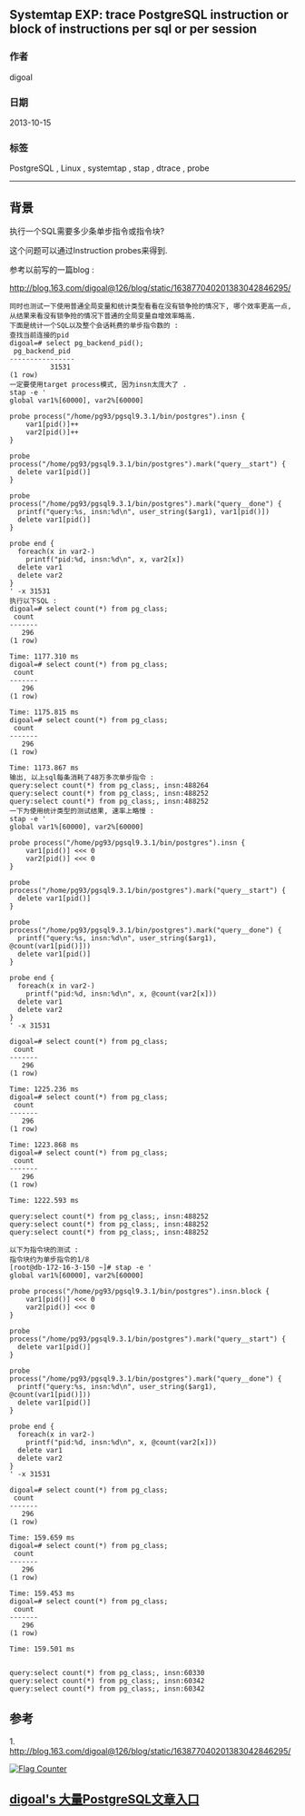 ## Systemtap EXP: trace PostgreSQL instruction or block of instructions per sql or per session  
                                                               
### 作者                                                           
digoal                                                             
                                                         
### 日期                                                                            
2013-10-15                                                        
                                                          
### 标签                                                         
PostgreSQL , Linux , systemtap , stap , dtrace , probe                                                          
                                                                                           
----                                                                   
                                                                                                       
## 背景            
执行一个SQL需要多少条单步指令或指令块?   
  
这个问题可以通过Instruction probes来得到.  
  
参考以前写的一篇blog :   
  
http://blog.163.com/digoal@126/blog/static/163877040201383042846295/  
  
```  
同时也测试一下使用普通全局变量和统计类型看看在没有锁争抢的情况下, 哪个效率更高一点, 从结果来看没有锁争抢的情况下普通的全局变量自增效率略高.  
下面是统计一个SQL以及整个会话耗费的单步指令数的 :   
查找当前连接的pid  
digoal=# select pg_backend_pid();  
 pg_backend_pid   
----------------  
          31531  
(1 row)  
一定要使用target process模式, 因为insn太庞大了 .  
stap -e '  
global var1%[60000], var2%[60000]  
  
probe process("/home/pg93/pgsql9.3.1/bin/postgres").insn {   
    var1[pid()]++  
    var2[pid()]++  
}   
  
probe process("/home/pg93/pgsql9.3.1/bin/postgres").mark("query__start") {  
  delete var1[pid()]  
}  
  
probe process("/home/pg93/pgsql9.3.1/bin/postgres").mark("query__done") {  
  printf("query:%s, insn:%d\n", user_string($arg1), var1[pid()])  
  delete var1[pid()]  
}  
  
probe end {  
  foreach(x in var2-)   
    printf("pid:%d, insn:%d\n", x, var2[x])  
  delete var1  
  delete var2  
}  
' -x 31531  
执行以下SQL :   
digoal=# select count(*) from pg_class;  
 count   
-------  
   296  
(1 row)  
  
Time: 1177.310 ms  
digoal=# select count(*) from pg_class;  
 count   
-------  
   296  
(1 row)  
  
Time: 1175.815 ms  
digoal=# select count(*) from pg_class;  
 count   
-------  
   296  
(1 row)  
  
Time: 1173.867 ms  
输出, 以上sql每条消耗了48万多次单步指令 :   
query:select count(*) from pg_class;, insn:488264  
query:select count(*) from pg_class;, insn:488252  
query:select count(*) from pg_class;, insn:488252  
一下为使用统计类型的测试结果, 速率上略慢 :   
stap -e '  
global var1%[60000], var2%[60000]  
  
probe process("/home/pg93/pgsql9.3.1/bin/postgres").insn {   
    var1[pid()] <<< 0  
    var2[pid()] <<< 0  
}   
  
probe process("/home/pg93/pgsql9.3.1/bin/postgres").mark("query__start") {  
  delete var1[pid()]  
}  
  
probe process("/home/pg93/pgsql9.3.1/bin/postgres").mark("query__done") {  
  printf("query:%s, insn:%d\n", user_string($arg1), @count(var1[pid()]))  
  delete var1[pid()]  
}  
  
probe end {  
  foreach(x in var2-)   
    printf("pid:%d, insn:%d\n", x, @count(var2[x]))  
  delete var1  
  delete var2  
}  
' -x 31531  
  
digoal=# select count(*) from pg_class;  
 count   
-------  
   296  
(1 row)  
  
Time: 1225.236 ms  
digoal=# select count(*) from pg_class;  
 count   
-------  
   296  
(1 row)  
  
Time: 1223.868 ms  
digoal=# select count(*) from pg_class;  
 count   
-------  
   296  
(1 row)  
  
Time: 1222.593 ms  
  
query:select count(*) from pg_class;, insn:488252  
query:select count(*) from pg_class;, insn:488252  
query:select count(*) from pg_class;, insn:488252  
  
以下为指令块的测试 :   
指令块约为单步指令的1/8  
[root@db-172-16-3-150 ~]# stap -e '  
global var1%[60000], var2%[60000]  
  
probe process("/home/pg93/pgsql9.3.1/bin/postgres").insn.block {   
    var1[pid()] <<< 0  
    var2[pid()] <<< 0  
}   
  
probe process("/home/pg93/pgsql9.3.1/bin/postgres").mark("query__start") {  
  delete var1[pid()]  
}  
  
probe process("/home/pg93/pgsql9.3.1/bin/postgres").mark("query__done") {  
  printf("query:%s, insn:%d\n", user_string($arg1), @count(var1[pid()]))  
  delete var1[pid()]  
}  
  
probe end {  
  foreach(x in var2-)   
    printf("pid:%d, insn:%d\n", x, @count(var2[x]))  
  delete var1  
  delete var2  
}  
' -x 31531  
  
digoal=# select count(*) from pg_class;  
 count   
-------  
   296  
(1 row)  
  
Time: 159.659 ms  
digoal=# select count(*) from pg_class;  
 count   
-------  
   296  
(1 row)  
  
Time: 159.453 ms  
digoal=# select count(*) from pg_class;  
 count   
-------  
   296  
(1 row)  
  
Time: 159.501 ms  
  
  
query:select count(*) from pg_class;, insn:60330  
query:select count(*) from pg_class;, insn:60342  
query:select count(*) from pg_class;, insn:60342  
```  
  
## 参考  
1\. http://blog.163.com/digoal@126/blog/static/163877040201383042846295/  
  
  
<a rel="nofollow" href="http://info.flagcounter.com/h9V1"  ><img src="http://s03.flagcounter.com/count/h9V1/bg_FFFFFF/txt_000000/border_CCCCCC/columns_2/maxflags_12/viewers_0/labels_0/pageviews_0/flags_0/"  alt="Flag Counter"  border="0"  ></a>  
  
  
  
  
  
  
## [digoal's 大量PostgreSQL文章入口](https://github.com/digoal/blog/blob/master/README.md "22709685feb7cab07d30f30387f0a9ae")
  
